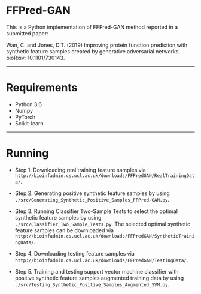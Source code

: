 # FFPred-GAN

This is a Python implementation of FFPred-GAN method reported in a submitted paper:

Wan, C. and Jones, D.T. (2019) Improving protein function prediction with synthetic feature samples created by generative adversarial networks. bioRxiv: 10.1101/730143.

---------------------------------------------------------------
# Requirements

- Python 3.6 
- Numpy 
- PyTorch
- Scikit-learn

---------------------------------------------------------------
# Running 

- Step 1. Downloading real training feature samples via `http://bioinfadmin.cs.ucl.ac.uk/downloads/FFPredGAN/RealTrainingData/`.

- Step 2. Generating positive synthetic feature samples by using `./src/Generating_Synthetic_Positive_Samples_FFPred-GAN.py`.
 
- Step 3. Running Classifier Two-Sample Tests to select the optimal synthetic feature samples by using `./src/Classifier_Two_Sample_Tests.py`. 
The selected optimal synthetic feature samples can be downloaded via `http://bioinfadmin.cs.ucl.ac.uk/downloads/FFPredGAN/SyntheticTrainingData/`.

- Step 4. Downloading testing feature samples via `http://bioinfadmin.cs.ucl.ac.uk/downloads/FFPredGAN/TestingData/`.

- Step 5. Training and testing support vector machine classifier with positive synthetic feature samples augmented training data by using `./src/Testing_Synthetic_Positive_Samples_Augmented_SVM.py`.

